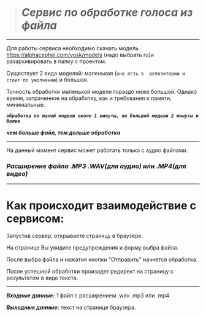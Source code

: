 >***<h1>Сервис по обработке голоса из файла</h1>***
---
Для работы сервиса необходимо скачать модель  https://alphacephei.com/vosk/models (надо выбрать ru)и разархивировать в папку с проектом.

Существует 2 вида моделей: маленькая (`она есть в  репозитории и стоит по умолчанию`) и большая.

Точность обработки маленькой модели гораздо ниже большой. Однако время, затраченное на обработку, как и требования к памяти, минимальные.

***`обработка по малой модели около 1 минуты, по большой модели 2 минуты и более`***

***чем больше файл, тем дольше обработка***

---

На данный момент сервис может работать только с аудио файлами.

***<h3>Расширение файла .МР3 .WAV(для аудио) или .МР4(для видео)</h3>***

---

# Как происходит взаимодействие с сервисом:

Запустив сервер, открываете страницу в браузере.

На странице Вы увидите предупреждения и форму выбра файла.

После выбра файла и нажатия кнопки "Отправить" начнется обработка.

После успешной обработки произодет редирект на страницу с результатом в виде текста.

---

***Входные данные:***
1 файл с расширением .wav .mp3 или .mp4

***Выходные данные:***
текст на странице браузера.
